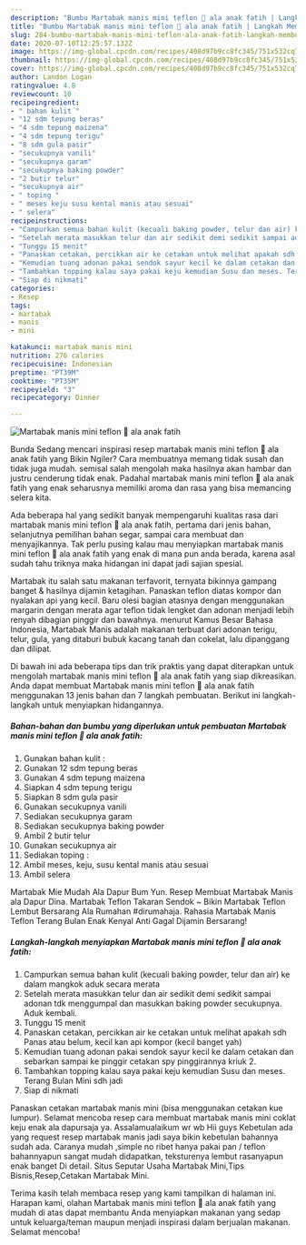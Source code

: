 ```yaml
---
description: "Bumbu Martabak manis mini teflon 🍕 ala anak fatih | Langkah Membuat Martabak manis mini teflon 🍕 ala anak fatih Yang Enak dan Simpel"
title: "Bumbu Martabak manis mini teflon 🍕 ala anak fatih | Langkah Membuat Martabak manis mini teflon 🍕 ala anak fatih Yang Enak dan Simpel"
slug: 284-bumbu-martabak-manis-mini-teflon-ala-anak-fatih-langkah-membuat-martabak-manis-mini-teflon-ala-anak-fatih-yang-enak-dan-simpel
date: 2020-07-10T12:25:57.132Z
image: https://img-global.cpcdn.com/recipes/408d97b9cc8fc345/751x532cq70/martabak-manis-mini-teflon-🍕-ala-anak-fatih-foto-resep-utama.jpg
thumbnail: https://img-global.cpcdn.com/recipes/408d97b9cc8fc345/751x532cq70/martabak-manis-mini-teflon-🍕-ala-anak-fatih-foto-resep-utama.jpg
cover: https://img-global.cpcdn.com/recipes/408d97b9cc8fc345/751x532cq70/martabak-manis-mini-teflon-🍕-ala-anak-fatih-foto-resep-utama.jpg
author: Landon Logan
ratingvalue: 4.8
reviewcount: 10
recipeingredient:
- " bahan kulit "
- "12 sdm tepung beras"
- "4 sdm tepung maizena"
- "4 sdm tepung terigu"
- "8 sdm gula pasir"
- "secukupnya vanili"
- "secukupnya garam"
- "secukupnya baking powder"
- "2 butir telur"
- "secukupnya air"
- " toping "
- " meses keju susu kental manis atau sesuai"
- " selera"
recipeinstructions:
- "Campurkan semua bahan kulit (kecuali baking powder, telur dan air) ke dalam mangkok aduk secara merata"
- "Setelah merata masukkan telur dan air sedikit demi sedikit sampai adonan tdk menggumpal dan masukkan baking powder secukupnya. Aduk kembali."
- "Tunggu 15 menit"
- "Panaskan cetakan, percikkan air ke cetakan untuk melihat apakah sdh Panas atau belum, kecil kan api kompor (kecil banget yah)"
- "Kemudian tuang adonan pakai sendok sayur kecil ke dalam cetakan dan sebarkan sampai ke pinggir cetakan spy pinggirannya kriuk 2."
- "Tambahkan topping kalau saya pakai keju kemudian Susu dan meses. Terang Bulan Mini sdh jadi"
- "Siap di nikmati"
categories:
- Resep
tags:
- martabak
- manis
- mini

katakunci: martabak manis mini 
nutrition: 276 calories
recipecuisine: Indonesian
preptime: "PT39M"
cooktime: "PT35M"
recipeyield: "3"
recipecategory: Dinner

---
```



![Martabak manis mini teflon 🍕 ala anak fatih](https://img-global.cpcdn.com/recipes/408d97b9cc8fc345/751x532cq70/martabak-manis-mini-teflon-🍕-ala-anak-fatih-foto-resep-utama.jpg)

Bunda Sedang mencari inspirasi resep martabak manis mini teflon 🍕 ala anak fatih yang Bikin Ngiler? Cara membuatnya memang tidak susah dan tidak juga mudah. semisal salah mengolah maka hasilnya akan hambar dan justru cenderung tidak enak. Padahal martabak manis mini teflon 🍕 ala anak fatih yang enak seharusnya memiliki aroma dan rasa yang bisa memancing selera kita.

Ada beberapa hal yang sedikit banyak mempengaruhi kualitas rasa dari martabak manis mini teflon 🍕 ala anak fatih, pertama dari jenis bahan, selanjutnya pemilihan bahan segar, sampai cara membuat dan menyajikannya. Tak perlu pusing kalau mau menyiapkan martabak manis mini teflon 🍕 ala anak fatih yang enak di mana pun anda berada, karena asal sudah tahu triknya maka hidangan ini dapat jadi sajian spesial.

Martabak itu salah satu makanan terfavorit, ternyata bikinnya gampang banget &amp; hasilnya dijamin ketagihan. Panaskan teflon diatas kompor dan nyalakan api yang kecil. Baru olesi bagian atasnya dengan menggunakan margarin dengan merata agar teflon tidak lengket dan adonan menjadi lebih renyah dibagian pinggir dan bawahnya. menurut Kamus Besar Bahasa Indonesia, Martabak Manis adalah makanan terbuat dari adonan terigu, telur, gula, yang ditaburi bubuk kacang tanah dan cokelat, lalu dipanggang dan dilipat.


Di bawah ini ada beberapa tips dan trik praktis yang dapat diterapkan untuk mengolah martabak manis mini teflon 🍕 ala anak fatih yang siap dikreasikan. Anda dapat membuat Martabak manis mini teflon 🍕 ala anak fatih menggunakan 13 jenis bahan dan 7 langkah pembuatan. Berikut ini langkah-langkah untuk menyiapkan hidangannya.

<!--inarticleads1-->

##### Bahan-bahan dan bumbu yang diperlukan untuk pembuatan Martabak manis mini teflon 🍕 ala anak fatih:

1. Gunakan  bahan kulit :
1. Gunakan 12 sdm tepung beras
1. Gunakan 4 sdm tepung maizena
1. Siapkan 4 sdm tepung terigu
1. Siapkan 8 sdm gula pasir
1. Gunakan secukupnya vanili
1. Sediakan secukupnya garam
1. Sediakan secukupnya baking powder
1. Ambil 2 butir telur
1. Gunakan secukupnya air
1. Sediakan  toping :
1. Ambil  meses, keju, susu kental manis atau sesuai
1. Ambil  selera


Martabak Mie Mudah Ala Dapur Bum Yun. Resep Membuat Martabak Manis ala Dapur Dina. Martabak Teflon Takaran Sendok ~ Bikin Martabak Teflon Lembut Bersarang Ala Rumahan #dirumahaja. Rahasia Martabak Manis Teflon Terang Bulan Enak Kenyal Anti Gagal Dijamin Bersarang! 

<!--inarticleads2-->

##### Langkah-langkah menyiapkan Martabak manis mini teflon 🍕 ala anak fatih:

1. Campurkan semua bahan kulit (kecuali baking powder, telur dan air) ke dalam mangkok aduk secara merata
1. Setelah merata masukkan telur dan air sedikit demi sedikit sampai adonan tdk menggumpal dan masukkan baking powder secukupnya. Aduk kembali.
1. Tunggu 15 menit
1. Panaskan cetakan, percikkan air ke cetakan untuk melihat apakah sdh Panas atau belum, kecil kan api kompor (kecil banget yah)
1. Kemudian tuang adonan pakai sendok sayur kecil ke dalam cetakan dan sebarkan sampai ke pinggir cetakan spy pinggirannya kriuk 2.
1. Tambahkan topping kalau saya pakai keju kemudian Susu dan meses. Terang Bulan Mini sdh jadi
1. Siap di nikmati


Panaskan cetakan martabak manis mini (bisa menggunakan cetakan kue lumpur). Selamat mencoba resep cara membuat martabak manis mini coklat keju enak ala dapursaja ya. Assalamualaikum wr wb Hii guys Kebetulan ada yang request resep martabak manis jadi saya bikin kebetulan bahannya sudah ada. Caranya mudah ,simple no ribet hanya pakai pan / teflon bahannyapun sangat mudah didapatkan, teksturenya lembut rasanyapun enak banget Di detail. Situs Seputar Usaha Martabak Mini,Tips Bisnis,Resep,Cetakan Martabak Mini. 

Terima kasih telah membaca resep yang kami tampilkan di halaman ini. Harapan kami, olahan Martabak manis mini teflon 🍕 ala anak fatih yang mudah di atas dapat membantu Anda menyiapkan makanan yang sedap untuk keluarga/teman maupun menjadi inspirasi dalam berjualan makanan. Selamat mencoba!

